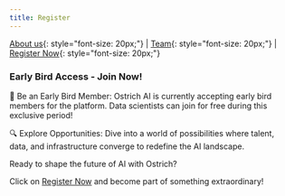 ```yaml
---
title: Register
---
```


[About us](/index.md){: style="font-size: 20px;"} | [Team](/team.md){: style="font-size: 20px;"} | [Register Now](/register.md){: style="font-size: 20px;"}

### Early Bird Access - Join Now!

🚀 Be an Early Bird Member: Ostrich AI is currently accepting early bird members for the platform. Data scientists can join for free during this exclusive period!

🔍 Explore Opportunities: Dive into a world of possibilities where talent, data, and infrastructure converge to redefine the AI landscape.

Ready to shape the future of AI with Ostrich? 

Click on [Register Now](https://ostrich.thedatascienceguy.online/candidates) and become part of something extraordinary!
